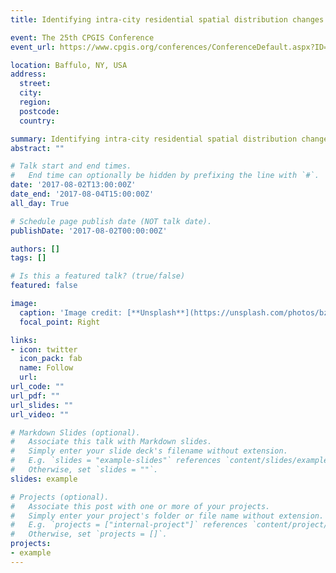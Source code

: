 ```yaml
---
title: Identifying intra-city residential spatial distribution changes using transit smart card data

event: The 25th CPGIS Conference
event_url: https://www.cpgis.org/conferences/ConferenceDefault.aspx?ID=73

location: Baffulo, NY, USA
address:
  street: 
  city: 
  region: 
  postcode: 
  country: 

summary: Identifying intra-city residential spatial distribution changes using transit smart card data.
abstract: ""

# Talk start and end times.
#   End time can optionally be hidden by prefixing the line with `#`.
date: '2017-08-02T13:00:00Z'
date_end: '2017-08-04T15:00:00Z'
all_day: True

# Schedule page publish date (NOT talk date).
publishDate: '2017-08-02T00:00:00Z'

authors: []
tags: []

# Is this a featured talk? (true/false)
featured: false

image:
  caption: 'Image credit: [**Unsplash**](https://unsplash.com/photos/bzdhc5b3Bxs)'
  focal_point: Right

links:
- icon: twitter
  icon_pack: fab
  name: Follow
  url: 
url_code: ""
url_pdf: ""
url_slides: ""
url_video: ""

# Markdown Slides (optional).
#   Associate this talk with Markdown slides.
#   Simply enter your slide deck's filename without extension.
#   E.g. `slides = "example-slides"` references `content/slides/example-slides.md`.
#   Otherwise, set `slides = ""`.
slides: example

# Projects (optional).
#   Associate this post with one or more of your projects.
#   Simply enter your project's folder or file name without extension.
#   E.g. `projects = ["internal-project"]` references `content/project/deep-learning/index.md`.
#   Otherwise, set `projects = []`.
projects:
- example
---
```


